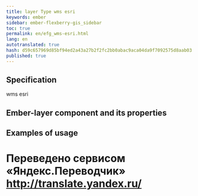 ```yaml
--- 
title: layer Type wms esri 
keywords: ember 
sidebar: ember-flexberry-gis_sidebar 
toc: true 
permalink: en/efg_wms-esri.html 
lang: en 
autotranslated: true 
hash: d59c657969d85bf94ed2a43a27b2f2fc2bb0abac9aca04da9f7092575d8aab03 
published: true 
--- 
```


## Specification 

wms esri 

## Ember-layer component and its properties 

## Examples of usage 



 # Переведено сервисом «Яндекс.Переводчик» http://translate.yandex.ru/
